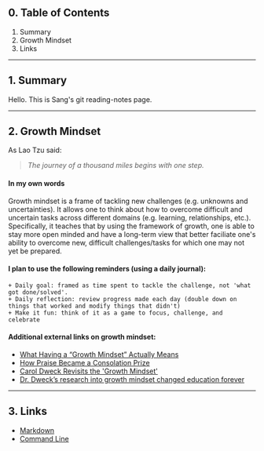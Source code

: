 ## 0. Table of Contents
1. Summary
2. Growth Mindset
3. Links
************************
## 1. Summary
Hello. This is Sang's git reading-notes page. 
************************
## 2. Growth Mindset
As Lao Tzu said:
>*The journey of a thousand miles begins with one step.*

#### In my own words
Growth mindset is a frame of tackling new challenges (e.g. unknowns and uncertainties). It allows one to think about how to overcome difficult and uncertain tasks across different domains (e.g. learning, relationships, etc.). Specifically, it teaches that by using the framework of growth, one is able to stay more open minded and have a long-term view that better faciliate one's ability to overcome new, difficult challenges/tasks for which one may not yet be prepared.

#### I plan to use the following reminders (using a daily journal):
```
+ Daily goal: framed as time spent to tackle the challenge, not 'what got done/solved'.
+ Daily reflection: review progress made each day (double down on things that worked and modify things that didn't)
+ Make it fun: think of it as a game to focus, challenge, and celebrate
```
#### Additional external links on growth mindset:
* [What Having a “Growth Mindset” Actually Means](https://hbr.org/2016/01/what-having-a-growth-mindset-actually-means)
* [How Praise Became a Consolation Prize](https://www.theatlantic.com/education/archive/2016/12/how-praise-became-a-consolation-prize/510845/)
* [Carol Dweck Revisits the 'Growth Mindset'](https://www.edweek.org/ew/articles/2015/09/23/carol-dweck-revisits-the-growth-mindset.html)
* [Dr. Dweck’s research into growth mindset changed education forever](https://www.mindsetworks.com/science/)
*************************
## 3. Links
+ [Markdown](https://github.com/sangmlee76/reading-notes/blob/main/markdown.md)
+ [Command Line](https://github.com/sangmlee76/reading-notes/blob/main/commandline.md)

